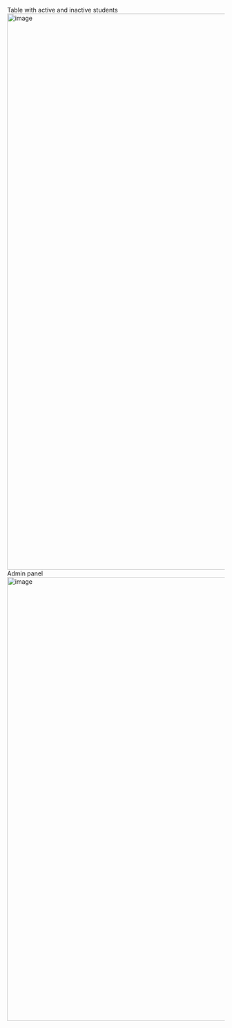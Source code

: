 Table with active and inactive students
<img width="1288" alt="image" src="https://user-images.githubusercontent.com/89529362/234305657-7997a95e-accb-4913-a9c7-a7b0ef0b68a6.png">
Admin panel
<img width="1028" alt="image" src="https://user-images.githubusercontent.com/89529362/234305754-8bb76079-fcfb-4390-9dd1-bf8754a185fb.png">
